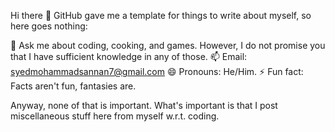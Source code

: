 Hi there 👋
GitHub gave me a template for things to write about myself, so here goes nothing:

  💬 Ask me about coding, cooking, and games. However, I do not promise you that I have sufficient knowledge in any of those.
  📫 Email: syedmohammadsannan7@gmail.com
  😄 Pronouns: He/Him.
  ⚡ Fun fact: Facts aren't fun, fantasies are.

Anyway, none of that is important. What's important is that I post miscellaneous stuff here from myself w.r.t. coding.
